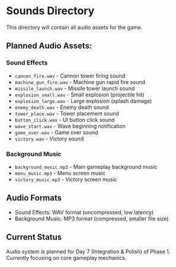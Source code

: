 # Sounds Directory

This directory will contain all audio assets for the game.

## Planned Audio Assets:

### Sound Effects
- `cannon_fire.wav` - Cannon tower firing sound
- `machine_gun_fire.wav` - Machine gun rapid fire sound
- `missile_launch.wav` - Missile tower launch sound
- `explosion_small.wav` - Small explosion (projectile hit)
- `explosion_large.wav` - Large explosion (splash damage)
- `enemy_death.wav` - Enemy death sound
- `tower_place.wav` - Tower placement sound
- `button_click.wav` - UI button click sound
- `wave_start.wav` - Wave beginning notification
- `game_over.wav` - Game over sound
- `victory.wav` - Victory sound

### Background Music
- `background_music.mp3` - Main gameplay background music
- `menu_music.mp3` - Menu screen music
- `victory_music.mp3` - Victory screen music

## Audio Formats
- Sound Effects: WAV format (uncompressed, low latency)
- Background Music: MP3 format (compressed, smaller file size)

## Current Status
Audio system is planned for Day 7 (Integration & Polish) of Phase 1.
Currently focusing on core gameplay mechanics. 